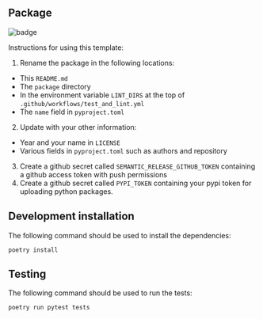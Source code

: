Package
-------

![badge](https://github.com/MartinHowarth/python-template-repository/workflows/Test/badge.svg)

Instructions for using this template:

1. Rename the package in the following locations:
  - This `README.md`
  - The `package` directory
  - In the environment variable `LINT_DIRS` at the top of `.github/workflows/test_and_lint.yml`
  - The `name` field in `pyproject.toml`
2. Update with your other information:
  - Year and your name in `LICENSE`
  - Various fields in `pyproject.toml` such as authors and repository
3. Create a github secret called `SEMANTIC_RELEASE_GITHUB_TOKEN` containing a github access token with push permissions
4. Create a github secret called `PYPI_TOKEN` containing your pypi token for uploading python packages.


Development installation
------------------------
The following command should be used to install the dependencies:

    poetry install


Testing
-------
The following command should be used to run the tests:

    poetry run pytest tests
